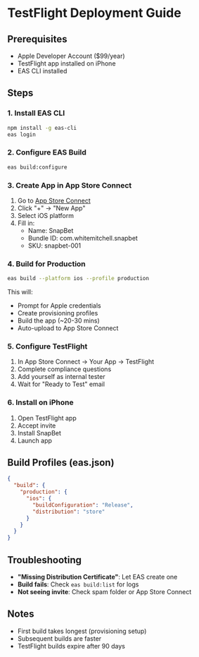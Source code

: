 # TestFlight Deployment Guide

## Prerequisites
- Apple Developer Account ($99/year)
- TestFlight app installed on iPhone
- EAS CLI installed

## Steps

### 1. Install EAS CLI
```bash
npm install -g eas-cli
eas login
```

### 2. Configure EAS Build
```bash
eas build:configure
```

### 3. Create App in App Store Connect
1. Go to [App Store Connect](https://appstoreconnect.apple.com)
2. Click "+" → "New App"
3. Select iOS platform
4. Fill in:
   - Name: SnapBet
   - Bundle ID: com.whitemitchell.snapbet
   - SKU: snapbet-001

### 4. Build for Production
```bash
eas build --platform ios --profile production
```
This will:
- Prompt for Apple credentials
- Create provisioning profiles
- Build the app (~20-30 mins)
- Auto-upload to App Store Connect

### 5. Configure TestFlight
1. In App Store Connect → Your App → TestFlight
2. Complete compliance questions
3. Add yourself as internal tester
4. Wait for "Ready to Test" email

### 6. Install on iPhone
1. Open TestFlight app
2. Accept invite
3. Install SnapBet
4. Launch app

## Build Profiles (eas.json)
```json
{
  "build": {
    "production": {
      "ios": {
        "buildConfiguration": "Release",
        "distribution": "store"
      }
    }
  }
}
```

## Troubleshooting
- **"Missing Distribution Certificate"**: Let EAS create one
- **Build fails**: Check `eas build:list` for logs
- **Not seeing invite**: Check spam folder or App Store Connect

## Notes
- First build takes longest (provisioning setup)
- Subsequent builds are faster
- TestFlight builds expire after 90 days 